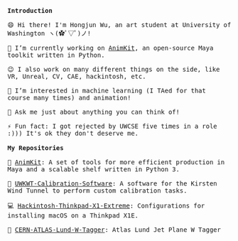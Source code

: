 <p>
  <samp>
    <strong>Introduction</strong>
    <br>
    <br>😄 Hi there! I'm Hongjun Wu, an art student at University of Washington ヽ(✿ﾟ▽ﾟ)ノ!<br>
    <br>🔭 I’m currently working on <a href="https://github.com/Errrneist/AnimKit">AnimKit</a>, an open-source Maya toolkit written in Python.<br>
    <br>😉 I also work on many different things on the side, like VR, Unreal, CV, CAE, hackintosh, etc.<br>
    <br>🌱 I’m interested in machine learning (I TAed for that course many times) and animation! <br>
    <br>💬 Ask me just about anything you can think of!<br>
    <br>⚡ Fun fact: I got rejected by UWCSE five times in a role :))) It's ok they don't deserve me.<br>
  </samp>
  <br>
  <samp>
    <strong>My Repositories</strong>
    <br>
    <br>🔨 <a href="https://github.com/Errrneist/AnimKit">AnimKit</a>: A set of tools for more efficient production in Maya and a scalable shelf written in Python 3.<br>
    <br>🛫 <a href="https://github.com/Errrneist/AIARG-UWKWT-Calibration-Software">UWKWT-Calibration-Software</a>: A software for the Kirsten Wind Tunnel to perform custom calibration tasks.<br>
    <br>💻 <a href="https://github.com/Errrneist/Hackintosh-Thinkpad-X1-Extreme">Hackintosh-Thinkpad-X1-Extreme</a>: Configurations for installing macOS on a Thinkpad X1E.<br>
    <br>🤖 <a href="https://github.com/Errrneist/CERN-ATLAS-Lund-W-Tagger">CERN-ATLAS-Lund-W-Tagger</a>: Atlas Lund Jet Plane W Tagger<br>
  </samp>
  
  
</p>

<!-- <img src="https://github-readme-stats.vercel.app/api?username=errrneist&show_icons=true"> -->
